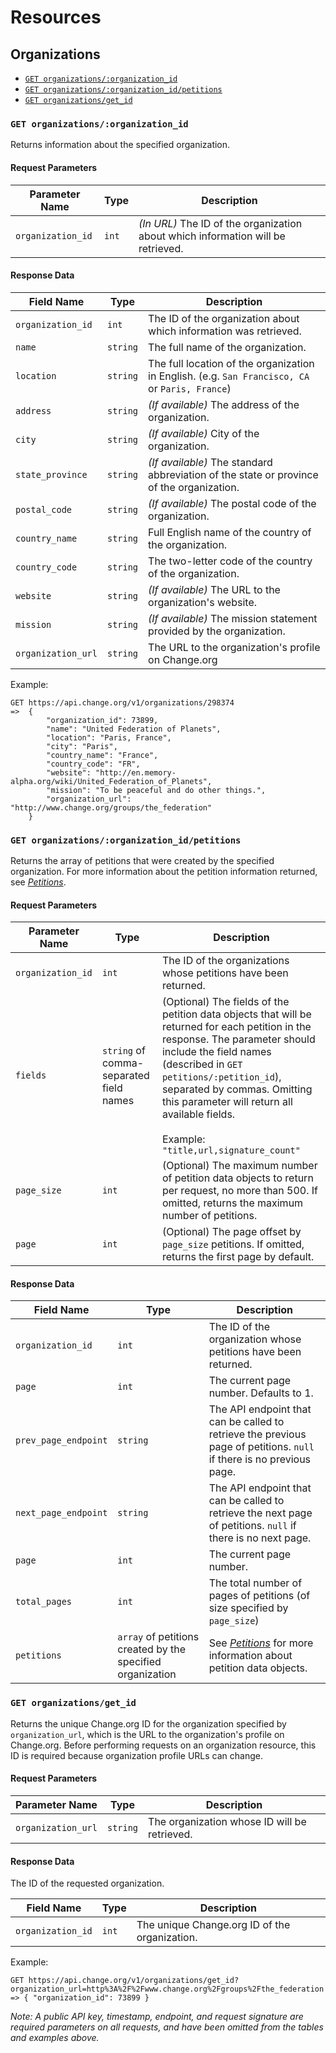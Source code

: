 # Resources

## Organizations

* [`GET organizations/:organization_id`](#get-organizations-organization_id)
* [`GET organizations/:organization_id/petitions`](#get-organizations-organization_id-petitions)
* [`GET organizations/get_id`](#get-organizations-get_id)

<a name="get-organizations-organization_id"></a>
### `GET organizations/:organization_id`

Returns information about the specified organization.

#### Request Parameters
<table>
    <thead>
        <th>Parameter Name</th>
        <th>Type</th>
        <th>Description</th>
    </thead>
    <tbody>
        <tr>
            <td><code>organization_id</code></td>
            <td><code>int</code></td>
            <td>
                <em>(In URL)</em> The ID of the organization about which information
                will be retrieved.
            </td>
        </tr>
    </tbody>
</table>

#### Response Data
<table>
    <thead>
        <th>Field Name</th>
        <th>Type</th>
        <th>Description</th>
    </thead>
    <tbody>
        <tr>
            <td><code>organization_id</code></td>
            <td><code>int</code></td>
            <td>
                The ID of the organization about which information was retrieved.
            </td>
        </tr>
        <tr>
            <td><code>name</code></td>
            <td><code>string</code></td>
            <td>
                The full name of the organization.
            </td>
        </tr>
        <tr>
            <td><code>location</code></td>
            <td><code>string</code></td>
            <td>
                The full location of the organization in English.
                (e.g. <code>San Francisco, CA</code> or <code>Paris, France</code>)
            </td>
        </tr>
        <tr>
            <td><code>address</code></td>
            <td><code>string</code></td>
            <td>
                <em>(If available)</em> The address of the organization.
            </td>
        </tr>
        <tr>
            <td><code>city</code></td>
            <td><code>string</code></td>
            <td>
                <em>(If available)</em> City of the organization.
            </td>
        </tr>
        <tr>
            <td><code>state_province</code></td>
            <td><code>string</code></td>
            <td>
                <em>(If available)</em> The standard abbreviation of the state or province of the organization.
            </td>
        </tr>
        <tr>
            <td><code>postal_code</code></td>
            <td><code>string</code></td>
            <td>
                <em>(If available)</em> The postal code of the organization.
            </td>
        </tr>
        <tr>
            <td><code>country_name</code></td>
            <td><code>string</code></td>
            <td>
                Full English name of the country of the organization.
            </td>
        </tr>
        <tr>
            <td><code>country_code</code></td>
            <td><code>string</code></td>
            <td>
                The two-letter code of the country of the organization.
            </td>
        </tr>
        <tr>
            <td><code>website</code></td>
            <td><code>string</code></td>
            <td>
                <em>(If available)</em> The URL to the organization's website.
            </td>
        </tr>
        <tr>
            <td><code>mission</code></td>
            <td><code>string</code></td>
            <td>
                <em>(If available)</em> The mission statement provided by the organization.
            </td>
        </tr>
        <tr>
            <td><code>organization_url</code></td>
            <td><code>string</code></td>
            <td>
                The URL to the organization's profile on Change.org
            </td>
        </tr>
    </tbody>
</table>

Example:

    GET https://api.change.org/v1/organizations/298374
    =>  {
            "organization_id": 73899,
            "name": "United Federation of Planets",
            "location": "Paris, France",
            "city": "Paris",
            "country_name": "France",
            "country_code": "FR",
            "website": "http://en.memory-alpha.org/wiki/United_Federation_of_Planets",
            "mission": "To be peaceful and do other things.",
            "organization_url": "http://www.change.org/groups/the_federation"
        }

<a name="get-organizations-organization_id-petitions"></a>
### `GET organizations/:organization_id/petitions`

Returns the array of petitions that were created by the specified organization.
For more information about the petition information returned, see
_[Petitions](petitions.md)_.

#### Request Parameters
<table>
    <thead>
        <th>Parameter Name</th>
        <th>Type</th>
        <th>Description</th>
    </thead>
    <tbody>
        <tr>
            <td><code>organization_id</code></td>
            <td><code>int</code></td>
            <td>
                The ID of the organizations whose petitions have been returned.
            </td>
        </tr>
        <tr>
            <td><code>fields</code></td>
            <td><code>string</code> of comma-separated field names</td>
            <td>
                (Optional) The fields of the petition data objects that will be
                returned for each petition in the response. The parameter should include the
                field names (described in
                <code>GET petitions/:petition_id</code>), separated
                by commas. Omitting this parameter will return all available
                fields. <br />
                <br />
                Example: <code>"title,url,signature_count"</code>
            </td>
        </tr>
        <tr>
            <td><code>page_size</code></td>
            <td><code>int</code></td>
            <td>
                (Optional) The maximum number of petition data objects to return
                per request, no more than 500. If omitted, returns the maximum number of
                petitions.
            </td>
        </tr>
        <tr>
            <td><code>page</code></td>
            <td><code>int</code></td>
            <td>
                (Optional) The page offset by <code>page_size</code> petitions.
                If omitted, returns the first page by default.
            </td>
        </tr>
    </tbody>
</table>

#### Response Data

<table>
    <thead>
        <th>Field Name</th>
        <th>Type</th>
        <th>Description</th>
    </thead>
    <tbody>
        <tr>
            <td><code>organization_id</code></td>
            <td><code>int</code></td>
            <td>
                The ID of the organization whose petitions have been returned.
            </td>
        </tr>
        <tr>
            <td><code>page</code></td>
            <td><code>int</code></td>
            <td>
                The current page number. Defaults to 1.
            </td>
        </tr>
        <tr>
            <td><code>prev_page_endpoint</code></td>
            <td><code>string</code></td>
            <td>
                The API endpoint that can be called to retrieve the previous
                page of petitions. <code>null</code> if there is no previous
                page.
            </td>
        </tr>
        <tr>
            <td><code>next_page_endpoint</code></td>
            <td><code>string</code></td>
            <td>The API endpoint that can be called to retrieve the next page of
            petitions. <code>null</code> if there is no next page.</td>
        </tr>
        <tr>
            <td><code>page</code></td>
            <td><code>int</code></td>
            <td>
                The current page number.
            </td>
        </tr>
        <tr>
            <td><code>total_pages</code></td>
            <td><code>int</code></td>
            <td>The total number of pages of petitions (of size specified by
            <code>page_size</code>)</td>
        </tr>
        <tr>
            <td><code>petitions</code></td>
            <td><code>array</code> of petitions created by the specified organization</td>
            <td>
                See <em><a href="petitions.md">Petitions</a></em>
                for more information about petition data objects.
            </td>
        </tr>
    </tbody>
</table>

<a name="get-organizations-get_id"></a>
### `GET organizations/get_id`

Returns the unique Change.org ID for the organization specified by
<code>organization_url</code>, which is the URL to the organization's profile
on Change.org. Before performing requests on an organization
resource, this ID is required because organization profile URLs can change.

#### Request Parameters

<table>
    <thead>
        <th>Parameter Name</th>
        <th>Type</th>
        <th>Description</th>
    </thead>
    <tbody>
        <tr>
            <td><code>organization_url</code></td>
            <td><code>string</code></td>
            <td>
                The organization whose ID will be retrieved.
            </td>
        </tr>
    </tbody>
</table>

#### Response Data

The ID of the requested organization.

<table>
    <thead>
        <th>Field Name</th>
        <th>Type</th>
        <th>Description</th>
    </thead>
    <tbody>
        <tr>
            <td><code>organization_id</code></td>
            <td><code>int</code></td>
            <td>
                The unique Change.org ID of the organization.
            </td>
        </tr>
    </tbody>
</table>

Example:

    GET https://api.change.org/v1/organizations/get_id?organization_url=http%3A%2F%2Fwww.change.org%2Fgroups%2Fthe_federation
    => { "organization_id": 73899 }

_Note: A public API key, timestamp, endpoint, and request signature are
required parameters on all requests, and have been omitted from the tables
and examples above._
